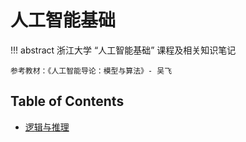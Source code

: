 # 人工智能基础

!!! abstract
    浙江大学 “人工智能基础” 课程及相关知识笔记

    参考教材：《人工智能导论：模型与算法》- 吴飞

## Table of Contents
- [逻辑与推理](topic1)